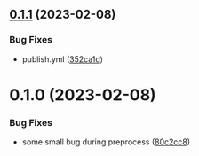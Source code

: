## [0.1.1](https://github.com/Schleifner/tricore-gcc-lsp/compare/v0.1.0...v0.1.1) (2023-02-08)


### Bug Fixes

* publish.yml ([352ca1d](https://github.com/Schleifner/tricore-gcc-lsp/commit/352ca1d75052e8ff170523aa9cdfecc9a00c485b))



# 0.1.0 (2023-02-08)


### Bug Fixes

* some small bug during preprocess ([80c2cc8](https://github.com/Schleifner/tricore-gcc-lsp/commit/80c2cc8c9789ebbb1b03354c00d172b5b0d0458a))



